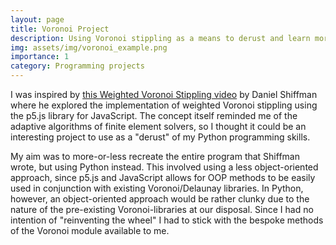 ```yaml
---
layout: page
title: Voronoi Project
description: Using Voronoi stippling as a means to derust and learn more about Python 3
img: assets/img/voronoi_example.png
importance: 1
category: Programming projects
---
```


I was inspired by [this Weighted Voronoi Stippling video](https://www.youtube.com/watch?v=Bxdt6T_1qgc) by Daniel Shiffman where he explored the implementation of weighted Voronoi stippling using the p5.js library for JavaScript. The concept itself reminded me of the adaptive algorithms of finite element solvers, so I thought it could be an interesting project to use as a "derust" of my Python programming skills. 

My aim was to more-or-less recreate the entire program that Shiffman wrote, but using Python instead. This involved using a less object-oriented approach, since p5.js and JavaScript allows for OOP methods to be easily used in conjunction with existing Voronoi/Delaunay libraries. In Python, however, an object-oriented approach would be rather clunky due to the nature of the pre-existing Voronoi-libraries at our disposal. Since I had no intention of "reinventing the wheel" I had to stick with the bespoke methods of the Voronoi module available to me. 